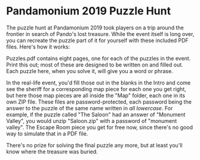 Pandamonium 2019 Puzzle Hunt
============================

The puzzle hunt at Pandamonium 2019 took players on a trip around the frontier in search of Pando's lost treasure. While the event itself is long over, you can recreate the puzzle part of it for yourself with these included PDF files. Here's how it works:

Puzzles.pdf contains eight pages, one for each of the puzzles in the event. Print this out; most of these are designed to be written on and filled out. Each puzzle here, when you solve it, will give you a word or phrase.

In the real-life event, you'd fill those out in the blanks in the Intro and come see the sheriff for a corresponding map piece for each one you get right, but here those map pieces are all inside the "Map" folder, each one in its own ZIP file. These files are password-protected, each password being the answer to the puzzle of the same name written in _all lowercase_. For example, if the puzzle called "The Saloon" had an answer of "Monument Valley", you would unzip "Saloon.zip" with a password of "monument valley". The Escape Room piece you get for free now, since there's no good way to simulate that in a PDF file.

There's no prize for solving the final puzzle any more, but at least you'll know where the treasure was buried.
